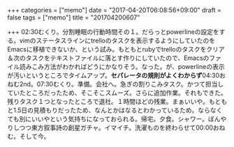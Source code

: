 +++
categories = ["memo"]
date = "2017-04-20T06:08:56+09:00"
draft = false
tags = ["memo"]
title = "201704200607"

+++
02:30むくり。分割睡眠の行動時間その１。だらっとpowerlineの設定をする。vimのステータスラインにtrelloのタスクを表示するようにしていたのをEmacsに移植できないか、という試み。もともとrubyでtrelloのタスクをクリア＆次のタスクをテキストファイルに落とす作りにしていたので、Emacsのファイル読みこみ方法がわかればどうにかなりそう。なった。が、powerlineの表示が汚いというところでタイムアップ。**セパレータの規則がよくわからず**04:30おねむ2nd。07:30むくり。準備。会社へ。急ぎの割りこみタスク。かつて担当していたところだったため、そこそこスムーズ。さらに追加作業。それもできた。残りタスク１つとなったところで退社。１時間ほどの残業。まぁいいや。もともと1.5日の見積もりだったため、なんとかはなるとわかっているため。ならなくても別にいいやという気持ちになっておられる。帰宅。夕食。シャワー。ぼんやりしつつ東方叙事詩の創星ガチャ。イマイチ。洗濯ものを終わらせて00:00おねむ。そして今。
